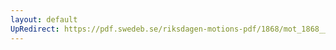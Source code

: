 ```yaml
---
layout: default
UpRedirect: https://pdf.swedeb.se/riksdagen-motions-pdf/1868/mot_1868__ak__00236.pdf
---
```

